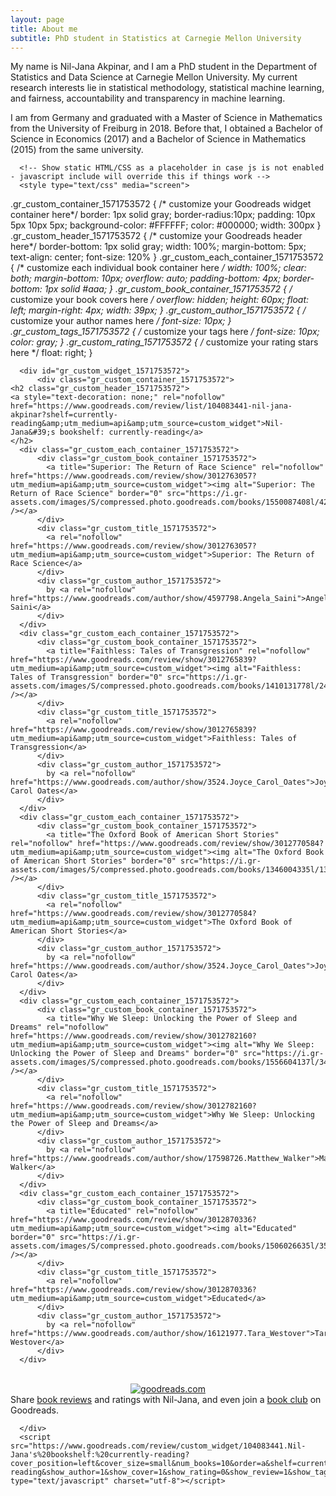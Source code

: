 ```yaml
---
layout: page
title: About me
subtitle: PhD student in Statistics at Carnegie Mellon University 
---
```


My name is Nil-Jana Akpinar, and I am a PhD student in the Department of Statistics and Data Science at Carnegie Mellon University. My current research interests lie in statistical methodology, statistical machine learning, and fairness, accountability and transparency in machine learning.

I am from Germany and graduated with a Master of Science in Mathematics from the University of Freiburg in 2018. Before that, I obtained a Bachelor of Science in Economics (2017) and a Bachelor of Science in Mathematics (2015) from the same university.

      <!-- Show static HTML/CSS as a placeholder in case js is not enabled - javascript include will override this if things work -->
      <style type="text/css" media="screen">
  .gr_custom_container_1571753572 {
    /* customize your Goodreads widget container here*/
    border: 1px solid gray;
    border-radius:10px;
    padding: 10px 5px 10px 5px;
    background-color: #FFFFFF;
    color: #000000;
    width: 300px
  }
  .gr_custom_header_1571753572 {
    /* customize your Goodreads header here*/
    border-bottom: 1px solid gray;
    width: 100%;
    margin-bottom: 5px;
    text-align: center;
    font-size: 120%
  }
  .gr_custom_each_container_1571753572 {
    /* customize each individual book container here */
    width: 100%;
    clear: both;
    margin-bottom: 10px;
    overflow: auto;
    padding-bottom: 4px;
    border-bottom: 1px solid #aaa;
  }
  .gr_custom_book_container_1571753572 {
    /* customize your book covers here */
    overflow: hidden;
    height: 60px;
      float: left;
      margin-right: 4px;
      width: 39px;
  }
  .gr_custom_author_1571753572 {
    /* customize your author names here */
    font-size: 10px;
  }
  .gr_custom_tags_1571753572 {
    /* customize your tags here */
    font-size: 10px;
    color: gray;
  }
  .gr_custom_rating_1571753572 {
    /* customize your rating stars here */
    float: right;
  }
</style>

      <div id="gr_custom_widget_1571753572">
          <div class="gr_custom_container_1571753572">
    <h2 class="gr_custom_header_1571753572">
    <a style="text-decoration: none;" rel="nofollow" href="https://www.goodreads.com/review/list/104083441-nil-jana-akpinar?shelf=currently-reading&amp;utm_medium=api&amp;utm_source=custom_widget">Nil-Jana&#39;s bookshelf: currently-reading</a>
    </h2>
      <div class="gr_custom_each_container_1571753572">
          <div class="gr_custom_book_container_1571753572">
            <a title="Superior: The Return of Race Science" rel="nofollow" href="https://www.goodreads.com/review/show/3012763057?utm_medium=api&amp;utm_source=custom_widget"><img alt="Superior: The Return of Race Science" border="0" src="https://i.gr-assets.com/images/S/compressed.photo.goodreads.com/books/1550087408l/42042093._SY75_.jpg" /></a>
          </div>
          <div class="gr_custom_title_1571753572">
            <a rel="nofollow" href="https://www.goodreads.com/review/show/3012763057?utm_medium=api&amp;utm_source=custom_widget">Superior: The Return of Race Science</a>
          </div>
          <div class="gr_custom_author_1571753572">
            by <a rel="nofollow" href="https://www.goodreads.com/author/show/4597798.Angela_Saini">Angela Saini</a>
          </div>
      </div>
      <div class="gr_custom_each_container_1571753572">
          <div class="gr_custom_book_container_1571753572">
            <a title="Faithless: Tales of Transgression" rel="nofollow" href="https://www.goodreads.com/review/show/3012765839?utm_medium=api&amp;utm_source=custom_widget"><img alt="Faithless: Tales of Transgression" border="0" src="https://i.gr-assets.com/images/S/compressed.photo.goodreads.com/books/1410131778l/249363._SX50_.jpg" /></a>
          </div>
          <div class="gr_custom_title_1571753572">
            <a rel="nofollow" href="https://www.goodreads.com/review/show/3012765839?utm_medium=api&amp;utm_source=custom_widget">Faithless: Tales of Transgression</a>
          </div>
          <div class="gr_custom_author_1571753572">
            by <a rel="nofollow" href="https://www.goodreads.com/author/show/3524.Joyce_Carol_Oates">Joyce Carol Oates</a>
          </div>
      </div>
      <div class="gr_custom_each_container_1571753572">
          <div class="gr_custom_book_container_1571753572">
            <a title="The Oxford Book of American Short Stories" rel="nofollow" href="https://www.goodreads.com/review/show/3012770584?utm_medium=api&amp;utm_source=custom_widget"><img alt="The Oxford Book of American Short Stories" border="0" src="https://i.gr-assets.com/images/S/compressed.photo.goodreads.com/books/1346004335l/13689875._SY75_.jpg" /></a>
          </div>
          <div class="gr_custom_title_1571753572">
            <a rel="nofollow" href="https://www.goodreads.com/review/show/3012770584?utm_medium=api&amp;utm_source=custom_widget">The Oxford Book of American Short Stories</a>
          </div>
          <div class="gr_custom_author_1571753572">
            by <a rel="nofollow" href="https://www.goodreads.com/author/show/3524.Joyce_Carol_Oates">Joyce Carol Oates</a>
          </div>
      </div>
      <div class="gr_custom_each_container_1571753572">
          <div class="gr_custom_book_container_1571753572">
            <a title="Why We Sleep: Unlocking the Power of Sleep and Dreams" rel="nofollow" href="https://www.goodreads.com/review/show/3012782160?utm_medium=api&amp;utm_source=custom_widget"><img alt="Why We Sleep: Unlocking the Power of Sleep and Dreams" border="0" src="https://i.gr-assets.com/images/S/compressed.photo.goodreads.com/books/1556604137l/34466963._SY75_.jpg" /></a>
          </div>
          <div class="gr_custom_title_1571753572">
            <a rel="nofollow" href="https://www.goodreads.com/review/show/3012782160?utm_medium=api&amp;utm_source=custom_widget">Why We Sleep: Unlocking the Power of Sleep and Dreams</a>
          </div>
          <div class="gr_custom_author_1571753572">
            by <a rel="nofollow" href="https://www.goodreads.com/author/show/17598726.Matthew_Walker">Matthew Walker</a>
          </div>
      </div>
      <div class="gr_custom_each_container_1571753572">
          <div class="gr_custom_book_container_1571753572">
            <a title="Educated" rel="nofollow" href="https://www.goodreads.com/review/show/3012870336?utm_medium=api&amp;utm_source=custom_widget"><img alt="Educated" border="0" src="https://i.gr-assets.com/images/S/compressed.photo.goodreads.com/books/1506026635l/35133922._SY75_.jpg" /></a>
          </div>
          <div class="gr_custom_title_1571753572">
            <a rel="nofollow" href="https://www.goodreads.com/review/show/3012870336?utm_medium=api&amp;utm_source=custom_widget">Educated</a>
          </div>
          <div class="gr_custom_author_1571753572">
            by <a rel="nofollow" href="https://www.goodreads.com/author/show/16121977.Tara_Westover">Tara Westover</a>
          </div>
      </div>
  <br style="clear: both"/>
  <center>
    <a rel="nofollow" href="https://www.goodreads.com/"><img alt="goodreads.com" style="border:0" src="https://www.goodreads.com/images/widget/widget_logo.gif" /></a>
  </center>
  <noscript>
    Share <a rel="nofollow" href="https://www.goodreads.com/">book reviews</a> and ratings with Nil-Jana, and even join a <a rel="nofollow" href="https://www.goodreads.com/group">book club</a> on Goodreads.
  </noscript>
  </div>

      </div>
      <script src="https://www.goodreads.com/review/custom_widget/104083441.Nil-Jana's%20bookshelf:%20currently-reading?cover_position=left&cover_size=small&num_books=10&order=a&shelf=currently-reading&show_author=1&show_cover=1&show_rating=0&show_review=1&show_tags=0&show_title=1&sort=date_added&widget_bg_color=FFFFFF&widget_bg_transparent=&widget_border_width=1&widget_id=1571753572&widget_text_color=000000&widget_title_size=medium&widget_width=medium" type="text/javascript" charset="utf-8"></script>
